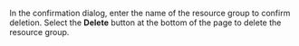 In the confirmation dialog, enter the name of the resource group to confirm deletion. Select the **Delete** button at the bottom of the page to delete the resource group. 